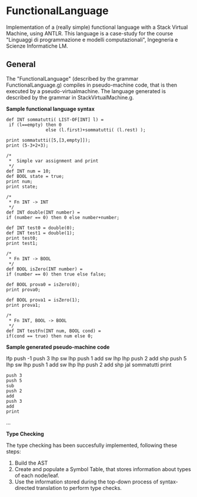 FunctionalLanguage
==================

Implementation of a (really simple) functional language with a Stack Virtual Machine, using ANTLR.
This language is a case-study for the course "Linguaggi di programmazione e modelli computazionali", Ingegneria e Scienze Informatiche LM.

## General
The "FunctionalLanguage" (described by the grammar FunctionalLanguage.g) compiles in pseudo-machine code,
that is then executed by a pseudo-virtualmachine. The language generated is described by the grammar in StackVirtualMachine.g.

**Sample functional language syntax**

	def INT sommatutti( LIST-OF[INT] l) = 
	 if (l==empty) then 0
	               else (l.first)+sommatutti( (l.rest) );  
	
	print sommatutti([5,[3,empty]]);
	print (5-3+2+3);
	
	/*
	 *  Simple var assignment and print
	 */
	def INT num = 10;
	def BOOL state = true;
	print num;
	print state;
	
	/*
	 * Fn INT -> INT
	 */
	def INT double(INT number) =
	if (number == 0) then 0 else number+number;
		
	def INT test0 = double(0);
	def INT test1 = double(1);
	print test0;
	print test1;
	
	/*
	 * Fn INT -> BOOL
	 */
	def BOOL isZero(INT number) =
	if (number == 0) then true else false;
	
	def BOOL prova0 = isZero(0);
	print prova0;
	
	def BOOL prova1 = isZero(1);
	print prova1;
	
	/*
	 * Fn INT, BOOL -> BOOL
	 */
	def INT testFn(INT num, BOOL cond) =
	if(cond == true) then num else 0;

**Sample generated pseudo-machine code**


  lfp
	push -1
	push 3
	lhp
	sw
	lhp
	push 1
	add
	sw
	lhp
	lhp
	push 2
	add
	shp
	push 5
	lhp
	sw
	lhp
	push 1
	add
	sw
	lhp
	lhp
	push 2
	add
	shp
	jal sommatutti
	print

	push 3
	push 5
	sub
	push 2
	add
	push 3
	add
	print

...


**Type Checking**

The type checking has been succesfully implemented, following these steps:

1. Build the AST
2. Create and populate a Symbol Table, that stores information about types of each node/leaf.
3. Use the information stored during the top-down process of syntax-directed translation to perform type checks.


